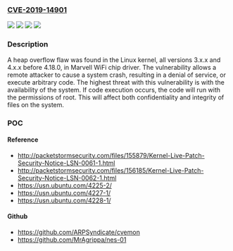 ### [CVE-2019-14901](https://cve.mitre.org/cgi-bin/cvename.cgi?name=CVE-2019-14901)
![](https://img.shields.io/static/v1?label=Product&message=kernel&color=blue)
![](https://img.shields.io/static/v1?label=Version&message=%3D%20all%20kernel%20versions%203.x.x%20and%204.x.x%20before%204.18.0%20&color=brighgreen)
![](https://img.shields.io/static/v1?label=Vulnerability&message=CWE-122&color=brighgreen)
![](https://img.shields.io/static/v1?label=Vulnerability&message=CWE-400&color=brighgreen)

### Description

A heap overflow flaw was found in the Linux kernel, all versions 3.x.x and 4.x.x before 4.18.0, in Marvell WiFi chip driver. The vulnerability allows a remote attacker to cause a system crash, resulting in a denial of service, or execute arbitrary code. The highest threat with this vulnerability is with the availability of the system. If code execution occurs, the code will run with the permissions of root. This will affect both confidentiality and integrity of files on the system.

### POC

#### Reference
- http://packetstormsecurity.com/files/155879/Kernel-Live-Patch-Security-Notice-LSN-0061-1.html
- http://packetstormsecurity.com/files/156185/Kernel-Live-Patch-Security-Notice-LSN-0062-1.html
- https://usn.ubuntu.com/4225-2/
- https://usn.ubuntu.com/4227-1/
- https://usn.ubuntu.com/4228-1/

#### Github
- https://github.com/ARPSyndicate/cvemon
- https://github.com/MrAgrippa/nes-01

